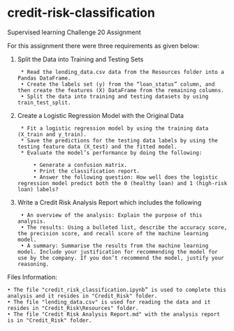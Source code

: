 # credit-risk-classification
Supervised learning Challenge 20 Assignment

For this assignment there were three requirements as given below:

1. Split the Data into Training and Testing Sets

        * Read the lending_data.csv data from the Resources folder into a Pandas DataFrame.
        • Create the labels set (y) from the “loan_status” column, and then create the features (X) DataFrame from the remaining columns.
        • Split the data into training and testing datasets by using train_test_split.

2. Create a Logistic Regression Model with the Original Data

        * Fit a logistic regression model by using the training data (X_train and y_train).
        * Save the predictions for the testing data labels by using the testing feature data (X_test) and the fitted model.
        * Evaluate the model’s performance by doing the following:

            • Generate a confusion matrix.
            • Print the classification report.
            • Answer the following question: How well does the logistic regression model predict both the 0 (healthy loan) and 1 (high-risk loan) labels?

3. Write a Credit Risk Analysis Report which includes the following

        • An overview of the analysis: Explain the purpose of this analysis.
        • The results: Using a bulleted list, describe the accuracy score, the precision score, and recall score of the machine learning model.
        • A summary: Summarise the results from the machine learning model. Include your justification for recommending the model for use by the company. If you don’t recommend the model, justify your reasoning.

Files Information:

    • The file "credit_risk_classification.ipynb” is used to complete this analysis and it resides in "Credit_Risk" folder.
    • The file "lending_data.csv" is used for reading the data and it resides in "Credit_Risk\Resources" folder.
    • The file "Credit Risk Analysis Report.md" with the analysis report is in "Credit_Risk" folder.

